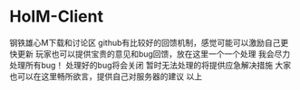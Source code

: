 # HoIM-Client
钢铁雄心M下载和讨论区
github有比较好的回馈机制，感觉可能可以激励自己更快更新
玩家也可以提供宝贵的意见和bug回馈，放在这里一个一个处理
我会尽力处理所有bug！
处理好的bug将会关闭
暂时无法处理的将提供应急解决措施
大家也可以在这里畅所欲言，提供自己对服务器的建议
以上
